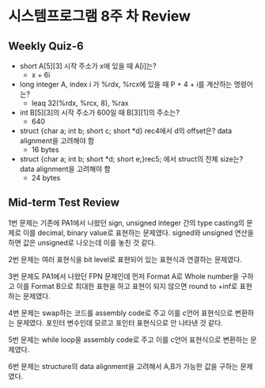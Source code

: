 # 시스템프로그램 8주 차 Review

## Weekly Quiz-6

- short A\[5][3] 시작 주소가 x에 있을 때 A[i]는?
  - x + 6i
- long integer A, index i 가 %rdx, %rcx에 있을 때 P + 4 + i를 계산하는 명령어는?
  - leaq 32(%rdx, %rcx, 8), %rax
- int B\[5][3]의 시작 주소가 600일 때 B\[3][1]의 주소는?
  - 640
- struct {char a; int b; short c; short \*d} rec4에서 d의 offset은? data alignment을 고려해야 함
  - 16 bytes
- struct {char a; int b; short \*d; short e;}rec5; 에서 struct의 전체 size는? data alignment을 고려해야 함
  - 24 bytes

## Mid-term Test Review

1번 문제는 기존에 PA1에서 나왔던 sign, unsigned integer 간의 type casting의 문제로 이를 decimal, binary value로 표현하는 문제였다. signed와 unsigned 연산을 하면 값은 unsigned로 나오는데 이를 놓친 것 같다.

2번 문제는 여러 표현식을 bit level로 표현되어 있는 표현식과 연결하는 문제였다.

3번 문제도 PA1에서 나왔던 FPN 문제인데 먼저 Format A로 Whole number을 구하고 이를 Format B으로 최대한 표현을 하고 표현이 되지 않으면 round to +inf로 표현하는 문제였다.

4번 문제는 swap하는 코드를 assembly code로 주고 이를 c언어 표현식으로 변환하는 문제였다. 포인터 변수인데 모르고 포인터 표현식으로 안 나타낸 것 같다.

5번 문제는 while loop을 assembly code로 주고 이를 c언어 표현식으로 변환하는 문제였다.

6번 문제는 structure의 data alignment을 고려해서 A,B가 가능한 값을 구하는 문제였다.

